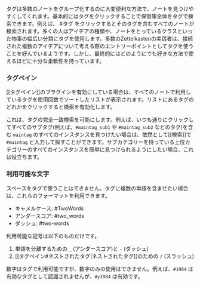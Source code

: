 タグは多数のノートをグループ化するのに大変便利な方法で、ノートを見つけやすくしてくれます。基本的にはタグをクリックすることで保管庫全体をタグで検索できます。例えば、 #タグ をクリックするとそのタグを含むすべてのノートが検索されます。多くの人はアイデアの種類や、ノートをとっているクラスといった物事の幅広い分類にタグを使用します。多数のZettelkastenの実践者は、接続された複数のアイデアについて考える際のエントリーポイントとしてタグを使うことを好んでいるようです。しかし、最終的にはどのようにでも好きな方法で使えるほどに十分な柔軟性を持っています。

### タグペイン
[[タグペイン]]のプラグインを有効にしている場合は、すべてのノートで利用しているタグを使用回数でソートしたリストが表示されます。リストにあるタグのどれかをクリックすると検索を有効化します。

これは、タグの完全一致検索を可能にします。例えば、いつも通りにクリックしてすべてのサブタグ(例えば、`#maintag_sub1` や `#maintag_sub2` などのタグ)を含む `maintag` のすべてのインスタンスを見つけたい場合は、依然として[[検索]]で `#maintag` と入力して探すことができます。サブカテゴリーを持っている上位カテゴリーのすべてのインスタンスを簡単に見つけられるようにしたい場合、これは役立ちます。

### 利用可能な文字

スペースをタグで使うことはできません。タグに複数の単語を含ませたい場合は、これらのフォーマットを利用できます。

- キャメルケース: #TwoWords
- アンダースコア: #two_words
- ダッシュ: #two-words

利用可能な記号は以下のものだけです。

1. 単語を分離するための `_` (アンダースコア)と `-` (ダッシュ)
2. [[タグペイン#ネストされたタグ|ネストされたタグ]]のための `/` (スラッシュ)

数字はタグで利用可能ですが、数字のみの使用はできません。例えば、`#1984` は有効なタグとして認識されませんが、`#y1984` は有効です。